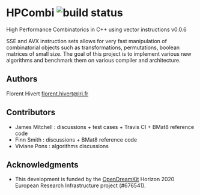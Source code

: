 # HPCombi   ![build status](https://api.travis-ci.org/hivert/HPCombi.svg?branch=master)
High Performance Combinatorics in C++ using vector instructions v0.0.6

SSE and AVX instruction sets allows for very fast manipulation of
combinatorial objects such as transformations, permutations, boolean matrices
of small size. The goal of this project is to implement various new algorithms
and benchmark them on various compiler and architecture.

## Authors

Florent Hivert <florent.hivert@lri.fr>

## Contributors

- James Mitchell : discussions + test cases + Travis CI + BMat8 reference code
- Finn Smith : discussions + BMat8 reference code
- Viviane Pons : algorithms discussions

## Acknowledgments

- This development is funded by the [OpenDreamKit](http://opendreamkit.org/)
  Horizon 2020 European Research Infrastructure project (#676541).

